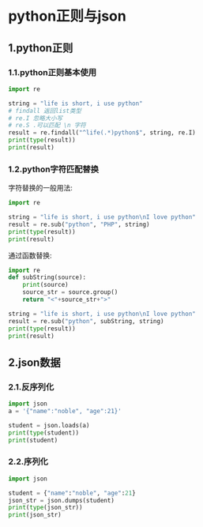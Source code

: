 # python正则与json

## 1.python正则

### 1.1.python正则基本使用
```python
import re

string = "life is short, i use python"
# findall 返回list类型
# re.I 忽略大小写
# re.S .可以匹配 \n 字符
result = re.findall("^life(.*)python$", string, re.I)
print(type(result))
print(result)
```

### 1.2.python字符匹配替换
字符替换的一般用法:<br>
```python
import re

string = "life is short, i use python\nI love python"
result = re.sub("python", "PHP", string)
print(type(result))
print(result)
```

通过函数替换:<br>
```python
import re
def subString(source):
    print(source)
    source_str = source.group()
    return "<"+source_str+">"

string = "life is short, i use python\nI love python"
result = re.sub("python", subString, string)
print(type(result))
print(result)
```

## 2.json数据

### 2.1.反序列化
```python
import json
a = '{"name":"noble", "age":21}'

student = json.loads(a)
print(type(student))
print(student)
```

### 2.2.序列化
```python
import json

student = {"name":"noble", "age":21}
json_str = json.dumps(student)
print(type(json_str))
print(json_str)
```